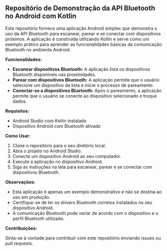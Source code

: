 ## Repositório de Demonstração da API Bluetooth no Android com Kotlin

Este repositório fornece uma aplicação Android simples que demonstra o uso da API Bluetooth para escanear, parear e se conectar com dispositivos próximos. A aplicação é construída utilizando Kotlin e serve como um exemplo prático para aprender as funcionalidades básicas da comunicação Bluetooth no ambiente Android.

**Funcionalidades:**

* **Escanear dispositivos Bluetooth:** A aplicação lista os dispositivos Bluetooth disponíveis nas proximidades.
* **Parear com dispositivos Bluetooth:** A aplicação permite que o usuário selecione um dispositivo da lista e inicie o processo de pareamento.
* **Conectar-se a dispositivos Bluetooth:** Após o pareamento, a aplicação permite que o usuário se conecte ao dispositivo selecionado e troque dados.

**Requisitos:**

* Android Studio com Kotlin instalado
* Dispositivo Android com Bluetooth ativado

**Como Usar:**

1. Clone o repositório para o seu diretório local.
2. Abra o projeto no Android Studio.
3. Conecte um dispositivo Android ao seu computador.
4. Execute a aplicação no dispositivo Android.
5. Siga as instruções na tela para escanear, parear e se conectar com dispositivos Bluetooth.

**Observações:**

* Esta aplicação é apenas um exemplo demonstrativo e não se destina ao uso em produção.
* Certifique-se de ter os drivers Bluetooth corretos instalados no seu dispositivo Android.
* A comunicação Bluetooth pode variar de acordo com o dispositivo e o perfil Bluetooth utilizado.

**Contribuições:**

Sinta-se à vontade para contribuir com este repositório enviando issues ou pull requests.
